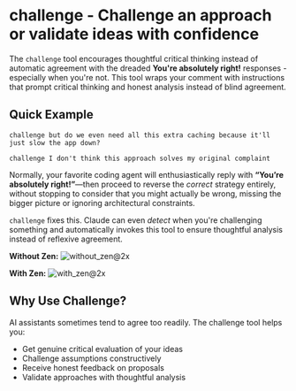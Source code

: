 # challenge - Challenge an approach or validate ideas with confidence

The `challenge` tool encourages thoughtful critical thinking instead of automatic agreement with the dreaded **You're absolutely right!** responses - especially
when you're not. This tool wraps your comment with instructions that prompt critical thinking and honest analysis instead of blind agreement.

## Quick Example

```
challenge but do we even need all this extra caching because it'll just slow the app down?
```

```
challenge I don't think this approach solves my original complaint
```

Normally, your favorite coding agent will enthusiastically reply with **“You’re absolutely right!”**—then proceed to
reverse the _correct_ strategy entirely, without stopping to consider that you might actually be wrong, missing the
bigger picture or ignoring architectural constraints.

`challenge` fixes this. Claude can even _detect_ when you're challenging something and automatically invokes this tool
to ensure thoughtful analysis instead of reflexive agreement.

**Without Zen:**
![without_zen@2x](https://github.com/user-attachments/assets/64f3c9fb-7ca9-4876-b687-25e847edfd87)

**With Zen:**
![with_zen@2x](https://github.com/user-attachments/assets/9d72f444-ba53-4ab1-83e5-250062c6ee70)

## Why Use Challenge?

AI assistants sometimes tend to agree too readily. The challenge tool helps you:
- Get genuine critical evaluation of your ideas
- Challenge assumptions constructively
- Receive honest feedback on proposals
- Validate approaches with thoughtful analysis
